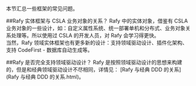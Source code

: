 本节汇总一些框架的常见问题。  

##Rafy 实体框架与 CSLA 业务对象的关系？
Rafy 中的实体对象，借鉴有 CSLA 业务对象的一些设计，如：自定义属性系统、统一部署单机和分布式、业务对象关系处理等。所以使用过 CSLA 的开发人员，对 Rafy 会学习得更快。  
当然，Rafy 领域实体框架也有更多新的设计：支持领域驱动设计、插件化架构、支持 CodeFirst - 数据库自动生成等。

##Rafy 是否完全支持领域驱动设计？
Rafy 是按照领域驱动设计的思想来构建的，但是和经典领域驱动设计不尽相同，详情见：
[Rafy 与经典 DDD 的关系](Rafy 与经典 DDD 的关系.html)。
